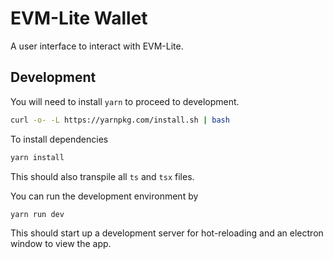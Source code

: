 # EVM-Lite Wallet

A user interface to interact with EVM-Lite.

## Development

You will need to install `yarn` to proceed to development.

```bash
curl -o- -L https://yarnpkg.com/install.sh | bash
```

To install dependencies

```bash
yarn install
```

This should also transpile all `ts` and `tsx` files.

You can run the development environment by

```bash
yarn run dev
```

This should start up a development server for hot-reloading and an electron window to view the app.
